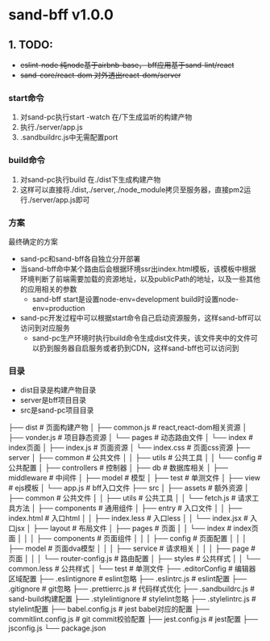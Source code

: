# sand-bff v1.0.0 

## 1. TODO:
- ~~eslint-node 纯node基于airbnb-base， bff应用基于sand-lint/react~~
- ~~sand-core/react-dom 对外透出react-dom/server~~

### start命令
1. 对sand-pc执行start -watch 在/下生成监听的构建产物
2. 执行./server/app.js
3. .sandbuildrc.js中无需配置port

### build命令
1. 对sand-pc执行build 在./dist下生成构建产物
3. 这样可以直接将./dist,./server,./node_module拷贝至服务器，直接pm2运行./server/app.js即可

### 方案
最终确定的方案
- sand-pc和sand-bff各自独立分开部署
- 当sand-bff命中某个路由后会根据环境ssr出index.html模板，该模板中根据环境判断了前端需要加载的资源地址，以及publicPath的地址，以及一些其他的应用相关的参数
  - sand-bff start是设置node-env=development build时设置node-env=production
- sand-pc开发过程中可以根据start命令自己启动资源服务，这样sand-bff可以访问到对应服务
  - sand-pc生产环境时执行build命令生成dist文件夹，该文件夹中的文件可以扔到服务器自启服务或者扔到CDN，这样sand-bff也可以访问到

### 目录
- dist目录是构建产物目录
- server是bff项目目录
- src是sand-pc项目目录

├── dist # 页面构建产物
│   ├── common.js # react,react-dom相关资源
│   ├── vonder.js # 项目静态资源
│   └── pages # 动态路由文件
│       └── index # index页面
│           ├── index.js # 页面资源
│           └── index.css # 页面css资源
├── server
│   ├── common # 公共文件
│   │   ├── utils # 公共工具
│   │   └── config # 公共配置
│   ├── controllers # 控制器
│   ├── db # 数据库相关
│   ├── middleware # 中间件
│   ├── model # 模型
│   ├── test # 单测文件
│   ├── view # ejs模板
│   └── app.js # bff入口文件
├── src
│   ├── assets # 额外资源
│   ├── common # 公共文件
│   │   ├── utils # 公共工具
│   │   └── fetch.js # 请求工具方法
│   ├── components # 通用组件
│   ├── entry # 入口文件
│   │   ├── index.html # 入口html
│   │   ├── index.less # 入口less
│   │   └── index.jsx # 入口jsx
│   ├── layout # 布局文件
│   ├── pages # 页面
│   │   └── index # index页面
│   │   │   ├── components # 页面组件
│   │   │   ├── config # 页面配置
│   │   │   ├── model # 页面dva模型
│   │   │   ├── service # 请求相关
│   │   │   ├── page # 页面
│   │   │   └── router-config.js # 路由配置
│   ├── styles # 公共样式
│   │   └── common.less # 公共样式
│   └── test # 单测文件
├── .editorConfig # 编辑器区域配置
├── .eslintignore # eslint忽略
├── .eslintrc.js # eslint配置
├── .gitignore # git忽略
├── .prettierrc.js # 代码样式优化
├── .sandbuildrc.js # sand-build构建配置
├── .stylelintignore # stylelint忽略
├── .stylelintrc.js # stylelint配置
├── babel.config.js # jest babel对应的配置
├── commitlint.config.js # git commit校验配置
├── jest.config.js # jest配置
├── jsconfig.js
└── package.json
